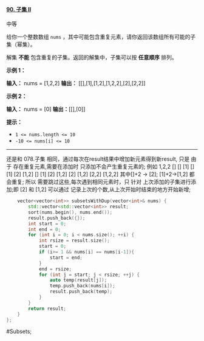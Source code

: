 #### [90. 子集 II](https://leetcode.cn/problems/subsets-ii/)

中等

给你一个整数数组 `nums` ，其中可能包含重复元素，请你返回该数组所有可能的子集（幂集）。

解集 **不能** 包含重复的子集。返回的解集中，子集可以按 **任意顺序** 排列。

**示例 1：**

**输入：** nums = [1,2,2]
**输出：** \[[],[1],[1,2],[1,2,2],[2],[2,2]\]

**示例 2：**

**输入：** nums = [0]
**输出：**\[[],[0]\]

**提示：**

- `1 <= nums.length <= 10`
- `-10 <= nums[i] <= 10`
---- ----
还是和 078.子集 相同，通过每次在result结果中增加新元素得到新result,
只是 由于 存在重复元素,需要在添加时 只添加不会产生重复元素的;
例如 1,2,2
[]
[] [1]
[] [1]  [2]  [1,2]
[] [1]  [2]  [1,2]  [2]  [1,2]  [2,2]  [1,2,2]
其中[]+2 -> [2]; [1]+2->[1,2] 都会重复;
所以 需要跳过这些,每次遇到相同元素时，只 针对 上次添加的子集进行添加;即 [2] 和 [1,2]
可以通过 记录上次的个数,从上次开始时结束的地方开始新增;
```cpp
    vector<vector<int>> subsetsWithDup(vector<int>& nums) {
        std::vector<std::vector<int>> result;
        sort(nums.begin(), nums.end());
        result.push_back({});
        int start = 0;
        int end = 0;
        for (int i = 0; i < nums.size(); ++i) {
            int rsize = result.size();
            start = 0;
            if (i>= 1 && nums[i] == nums[i-1]){
                start = end;
            }
            end = rsize;
            for (int j = start; j < rsize; ++j) {
                auto temp(result[j]);
                temp.push_back(nums[i]);
                result.push_back(temp);
            }
        }
        return result;
    }
};
```
#Subsets;
